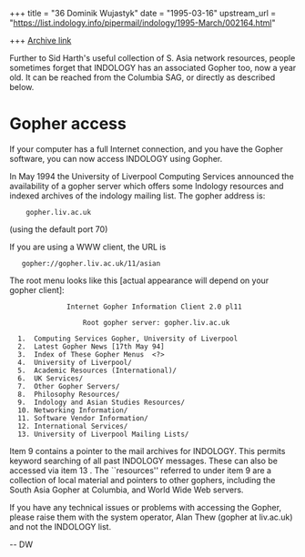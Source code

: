 +++
title = "36 Dominik Wujastyk"
date = "1995-03-16"
upstream_url = "https://list.indology.info/pipermail/indology/1995-March/002164.html"

+++
[Archive link](https://list.indology.info/pipermail/indology/1995-March/002164.html)

Further to Sid Harth's useful collection of S. Asia network resources,
people sometimes forget that INDOLOGY has an associated Gopher too, now
a year old.  It can be reached from the Columbia SAG, or directly as
described below.


Gopher access
=============
If your computer has a full Internet connection, and you have the Gopher
software, you can now access INDOLOGY using Gopher.

In May 1994 the University of Liverpool Computing Services announced the
availability of a gopher server which offers some Indology resources and
indexed archives of the indology mailing list. The gopher address is:

        gopher.liv.ac.uk

(using the default port 70)

If you are using a WWW client, the URL is

       gopher://gopher.liv.ac.uk/11/asian

The root menu looks like this [actual appearance will depend on your
gopher client]:

                  Internet Gopher Information Client 2.0 pl11

                      Root gopher server: gopher.liv.ac.uk

      1.  Computing Services Gopher, University of Liverpool
      2.  Latest Gopher News [17th May 94]
      3.  Index of These Gopher Menus  <?>
      4.  University of Liverpool/
      5.  Academic Resources (International)/
      6.  UK Services/
      7.  Other Gopher Servers/
      8.  Philosophy Resources/
      9.  Indology and Asian Studies Resources/
      10. Networking Information/
      11. Software Vendor Information/
      12. International Services/
      13. University of Liverpool Mailing Lists/


Item 9 contains a pointer to the mail archives for INDOLOGY. This
permits keyword searching of all past INDOLOGY messages.  These
can also be accessed via item 13 . The ``resources'' referred to under
item 9 are a collection of local material and pointers to other gophers,
including the South Asia Gopher at Columbia, and World Wide Web servers.

If you have any technical issues or problems with accessing the Gopher,
please raise them with the system operator, Alan Thew
(gopher at liv.ac.uk) and not the INDOLOGY list.


--
DW






